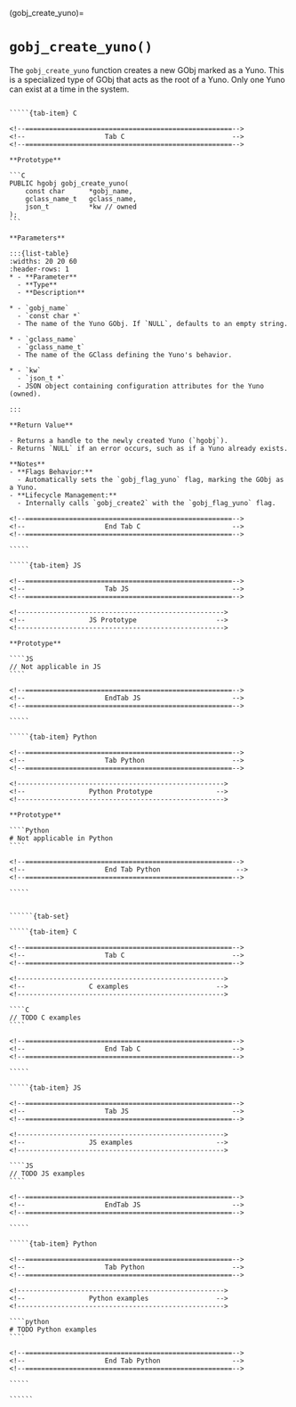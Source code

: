 <!-- ============================================================== -->
(gobj_create_yuno)=
# `gobj_create_yuno()`
<!-- ============================================================== -->

The `gobj_create_yuno` function creates a new GObj marked as a Yuno. This is a specialized type of GObj that acts as the root of a Yuno. Only one Yuno can exist at a time in the system.

<!------------------------------------------------------------>
<!--                    Prototypes                          -->
<!------------------------------------------------------------>

``````{tab-set}

`````{tab-item} C

<!--====================================================-->
<!--                    Tab C                           -->
<!--====================================================-->

**Prototype**

```C
PUBLIC hgobj gobj_create_yuno(
    const char      *gobj_name,
    gclass_name_t   gclass_name,
    json_t          *kw // owned
);
```

**Parameters**

:::{list-table}
:widths: 20 20 60
:header-rows: 1
* - **Parameter**
  - **Type**
  - **Description**

* - `gobj_name`
  - `const char *`
  - The name of the Yuno GObj. If `NULL`, defaults to an empty string.

* - `gclass_name`
  - `gclass_name_t`
  - The name of the GClass defining the Yuno's behavior.

* - `kw`
  - `json_t *`
  - JSON object containing configuration attributes for the Yuno (owned).

:::

**Return Value**

- Returns a handle to the newly created Yuno (`hgobj`).
- Returns `NULL` if an error occurs, such as if a Yuno already exists.

**Notes**
- **Flags Behavior:**
  - Automatically sets the `gobj_flag_yuno` flag, marking the GObj as a Yuno.
- **Lifecycle Management:**
  - Internally calls `gobj_create2` with the `gobj_flag_yuno` flag.

<!--====================================================-->
<!--                    End Tab C                       -->
<!--====================================================-->

`````

`````{tab-item} JS

<!--====================================================-->
<!--                    Tab JS                          -->
<!--====================================================-->

<!---------------------------------------------------->
<!--                JS Prototype                    -->
<!---------------------------------------------------->

**Prototype**

````JS
// Not applicable in JS
````

<!--====================================================-->
<!--                    EndTab JS                       -->
<!--====================================================-->

`````

`````{tab-item} Python

<!--====================================================-->
<!--                    Tab Python                      -->
<!--====================================================-->

<!---------------------------------------------------->
<!--                Python Prototype                -->
<!---------------------------------------------------->

**Prototype**

````Python
# Not applicable in Python
````

<!--====================================================-->
<!--                    End Tab Python                   -->
<!--====================================================-->

`````

``````

<!------------------------------------------------------------>
<!--                    Examples                            -->
<!------------------------------------------------------------>

```````{dropdown} Examples

``````{tab-set}

`````{tab-item} C

<!--====================================================-->
<!--                    Tab C                           -->
<!--====================================================-->

<!---------------------------------------------------->
<!--                C examples                      -->
<!---------------------------------------------------->

````C
// TODO C examples
````

<!--====================================================-->
<!--                    End Tab C                       -->
<!--====================================================-->

`````

`````{tab-item} JS

<!--====================================================-->
<!--                    Tab JS                          -->
<!--====================================================-->

<!---------------------------------------------------->
<!--                JS examples                     -->
<!---------------------------------------------------->

````JS
// TODO JS examples
````

<!--====================================================-->
<!--                    EndTab JS                       -->
<!--====================================================-->

`````

`````{tab-item} Python

<!--====================================================-->
<!--                    Tab Python                      -->
<!--====================================================-->

<!---------------------------------------------------->
<!--                Python examples                 -->
<!---------------------------------------------------->

````python
# TODO Python examples
````

<!--====================================================-->
<!--                    End Tab Python                  -->
<!--====================================================-->

`````

``````

```````
